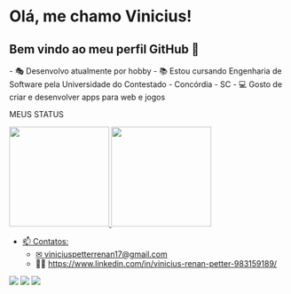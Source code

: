 <h1> Olá, me chamo Vinicius!</h1> 
<h2>Bem vindo ao meu perfil GitHub 👋</h2>
- 🎭 Desenvolvo atualmente por hobby
- 📚 Estou cursando Engenharia de Software pela Universidade do Contestado - Concórdia - SC
- 💻 Gosto de criar e desenvolver apps para web e jogos

MEUS STATUS

<div>
<a href="https://github.com/ViniciusPetter">
<img height="180em" src="https://github-readme-stats.vercel.app/api/top-langs/?username=ViniciusPetter&layout=compact&langs_count=7&theme=dracula"/>
<img height="180em" src="https://github-readme-stats.vercel.app/api?username=ViniciusPetter&show_icons=true&theme=dracula&include_all_commits=true&count_private=true"/>
</div>

- 📫 Contatos:
	- ✉ viniciuspetterrenan17@gmail.com
	- 🙂💼 https://www.linkedin.com/in/vinicius-renan-petter-983159189/
<div>
<a href="https://instagram.com/seu-usuário-instagram-aqui" target="_blank"><img src="https://img.shields.io/badge/-Instagram-%23E4405F?style=for-the-badge&logo=instagram&logoColor=white" target="_blank"></a>
<a href = "mailto:VINICIUS"><img src="https://img.shields.io/badge/Gmail-D14836?style=for-the-badge&logo=gmail&logoColor=white" target="_blank"></a>
<a href="https://www.linkedin.com/in/seu-usuário-linkedln-aqui" target="_blank"><img src="https://img.shields.io/badge/-LinkedIn-%230077B5?style=for-the-badge&logo=linkedin&logoColor=white" target="_blank"></a>   
</div>
<!---
ViniciusPetter/ViniciusPetter is a ✨ special ✨ repository because its `README.md` (this file) appears on your GitHub profile.
You can click the Preview link to take a look at your changes.
--->
